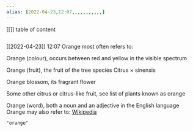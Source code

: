 ```yaml
---
alias: [2022-04-23,12:07,,,,,,,,,,,]
---
```

[[]]
table of content
```toc
```

[[2022-04-23]] 12:07
Orange most often refers to:

Orange (colour), occurs between red and yellow in the visible spectrum

Orange (fruit), the fruit of the tree species  Citrus × sinensis

Orange blossom, its fragrant flower

Some other citrus or citrus-like fruit, see list of plants known as orange

Orange (word), both a noun and an adjective in the English language Orange may also refer to:
[Wikipedia](https://en.wikipedia.org/wiki/Orange)
```query
"orange"
```
